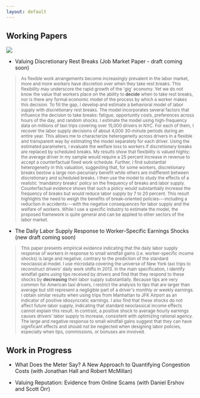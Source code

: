 ```yaml
---
layout: default
---
```


## Working Papers

<img src="{{ site.baseurl }}/images/taxi2.png" class="research-img"> 


-	Valuing Discretionary Rest Breaks (Job Market Paper - draft coming soon)

> <small>As flexible work arrangements become increasingly prevalent in the labor market, more and more workers have discretion over when they take rest breaks. This flexibility may underscore the rapid growth of the 'gig' economy. Yet we do not know the value that workers place on the ability to <b>decide</b> when to take rest breaks, nor is there any formal economic model of the process by which a worker makes this decision. To fill the gap, I develop and estimate a behavioral model of labor supply with discretionary rest breaks. The model incorporates several factors that influence the decision to take breaks: fatigue, opportunity costs, preferences across hours of the day, and random shocks. I estimate the model using high-frequency data on millions of taxi trips covering over 15,000 drivers in NYC. For each of them, I recover the labor supply decisions of about 4,000 30-minute periods during an entire year. This allows me to characterize heterogeneity across drivers in a flexible and transparent way by estimating the model separately for each driver. Using the estimated parameters, I evaluate the welfare loss to workers if discretionary breaks are replaced by scheduled breaks. My results show that flexibility is valued highly; the average driver in my sample would require a 25 percent increase in revenue to accept a counterfactual fixed work schedule. Further, I find substantial heterogeneity in this valuation, suggesting that, for some workers, discretionary breaks bestow a large non-pecuniary benefit while others are indifferent between discretionary and scheduled breaks. I then use the model to study the effects of a realistic 'mandatory breaks' policy on the frequency of breaks and labor supply. Counterfactual evidence shows that such a policy would substantially increase the frequency of breaks but would reduce labor supply by 7 to 20 percent. This result highlights the need to weigh the benefits of break-oriented policies---including a reduction in accidents---with the negative consequences for labor supply and the welfare of workers. While I use a specific industry to estimate the model, the proposed framework is quite general and can be applied to other sectors of the labor market.</small>



-	The Daily Labor Supply Response to Worker-Specific Earnings Shocks (new draft coming soon)<!-- ([pdf - old draft]({{ site.baseurl }}/papers/taxi_schmidt.pdf)) -->

<!-- <small>This paper presents empirical evidence that the labor supply elasticity of taxi drivers can be negative in response to temporary positive earnings shocks. The observed pattern is inconsistent with the neoclassical life-cycle model of labor supply and suggests some form of behavioral preferences. To get this result, I decompose unexpected earnings variations into a market wage component and an idiosyncratic component. This differs from previous studies that assume a homogeneous labor supply effect of unexpected earnings shocks. I identify abnormally large tips from the universe of New York medallion taxi trips in 2013 and use them as a source of exogenous variation of the idiosyncratic component. I find that the negative labor supply elasticity is only observed for the idiosyncratic component; taxi drivers respond to a positive idiosyncratic shock by decreasing their labor supply by an economically significant amount. On the other hand, a positive market wage shock causes their labor supply to increase, consistent with an optimizing rational agent. While the empirical findings of this paper rejects the neoclassical model of labor supply, they cannot distinguish between competing behavioral explanations. Therefore, three broad classes of behavioral models are compared and discussed.</small>
 -->
> <small>This paper presents empirical evidence indicating that the daily labor supply response of workers in response to small windfall gains (i.e. worker-specific income shocks) is large and negative, contrary to the prediction of the standard neoclassical model. I use microdata covering the universe of New York taxi trips to reconstruct drivers' daily work shifts in 2013. In the main specification, I identify windfall gains using tips received by drivers and find that they respond to these shocks by <b>decreasing</b> their labor supply substantially. Because tips are very common for American taxi drivers, I restrict the analysis to tips that are larger than average but still represent a negligible part of a driver's monthly or weekly earnings. I obtain similar results when using trips from Manhattan to JFK Airport as an indicator of positive idiosyncratic earnings. I also find that these shocks do not affect future labor supply, indicating that standard neoclassical income effects cannot explain this result. In contrast, a positive shock to average hourly earnings causes drivers' labor supply to increase, consistent with optimizing rational agency. The large and negative response to small windfall gains suggest that they can have significant effects and should not be neglected when designing labor policies, especially when tips, commissions, or bonuses are involved.</small>


## Work in Progress

-	What Does the Meter Say? A New Approach to Quantifying Congestion Costs (with Jonathan Hall and Robert McMillan)

-	Valuing Reputation: Evidence from Online Scams (with Daniel Ershov and Scott Orr)


